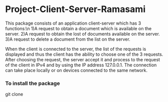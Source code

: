 # Project-Client-Server-Ramasami

This package consists of an application client-server which has 3 functions:\n
1)A request to obtain a document which is available on the server.
2)A request to obtain the lost of documents available on the server.
3)A request to delete a document from the list on the server.

When the client is connected to the server, the list of the requests is displayed and thus the client has the ability to choose one of the 3 requests. After choosing the request, the server accept it and process to the request of the client in IPv4 and by using the IP address 127.0.0.1. The connection can take place locally or on devices connected to the same network.

### To install the package
git clone 
